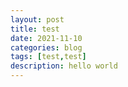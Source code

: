 ```yaml
---
layout: post
title: test
date: 2021-11-10
categories: blog
tags: [test,test]
description: hello world
---
```

